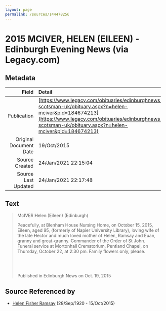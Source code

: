 ```yaml
---
layout: page
permalink: /sources/s44478256
---
```


# 2015 MCIVER, HELEN (EILEEN) - Edinburgh Evening News (via Legacy.com)

## Metadata
Field | Detail
---:|:---
Publication | [https://www.legacy.com/obituaries/edinburghnews-scotsman-uk/obituary.aspx?n=helen-mciver&pid=184674213](https://www.legacy.com/obituaries/edinburghnews-scotsman-uk/obituary.aspx?n=helen-mciver&pid=184674213)
Original Document Date | 19/Oct/2015
Source Created | 24/Jan/2021 22:15:04
Source Last Updated | 24/Jan/2021 22:17:48

## Text

> McIVER Helen (Eileen) (Edinburgh)
>
> Peacefully, at Blenham House Nursing Home, on October 15, 2015, Eileen, aged 95, (formerly of Napier University Library), loving wife of the late Hector and much loved mother of Helen, Ramsay and Euan, granny and great-granny. Commander of the Order of St John. Funeral service at Mortonhall Crematorium, Pentland Chapel, on Thursday, October 22, at 2:30 pm. Family flowers only, please.
>
> <br/>
>
> <br/>
>
> Published in Edinburgh News on Oct. 19, 2015
>

## Source Referenced by

* [Helen Fisher Ramsay](../people/@34267190@-helen-fisher-ramsay-b1920-9-28-d2015-10-15.md) (28/Sep/1920 - 15/Oct/2015)

